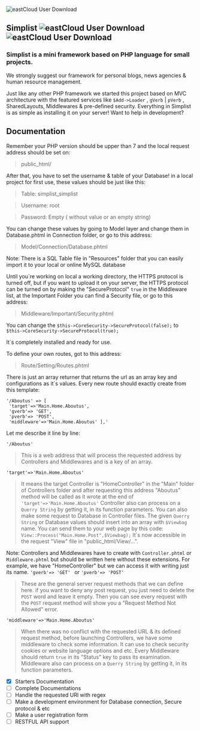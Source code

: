 ![eastCloud User Download](http://simplist.ir/Content/Shared/SimplistV2.png)

## Simplist  ![eastCloud User Download](http://eastcloud.ir/Content/Shared/Official-Badges.png) ![eastCloud User Download](http://eastcloud.ir/Content/Shared/Users-Badges.png)


### Simplist is a mini framework based on PHP language for small projects.
We strongly suggest our framework for personal blogs, news agencies & human resource management.




Just like any other PHP framework we started this project based on MVC architecture with the featured services like `$Add->Loader` , `gVerb` | `pVerb` , SharedLayouts, Middlewares & pre-defined security.
Everything in Simplist is as simple as installing it on your server!
Want to help in development?

## Documentation
Remember your PHP version should be upper than 7 and the local request address should be set on:
>public_html/

After that, you have to set the username & table of your Database!
in a local project for first use, these values should be just like this: 
>Table: simplist_simplist

>Username: root

>Password: Empty ( without value or an empty string)

You can change these values by going to Model layer and change them in Database.phtml in Connection folder, or go to this address:

>Model/Connection/Database.phtml

Note: There is a SQL Table file in "Resources" folder that you can easily import it to your local or online MySQL database


Until you\`re working on local a working directory, the HTTPS protocol is turned off, but if you want to upload it on your server, the HTTPS protocol can be turned on by making the "SecureProtocol" `true` in the Middleware list, at the Important Folder you can find a Security file, or go to this address:
>Middleware/Important/Security.phtml

You can change the `$this->CoreSecurity->SecureProtocol(false);` to `$this->CoreSecurity->SecureProtocol(true);`

It\`s completely installed and ready for use.

To define your own routes, got to this address:
>Route/Setting/Routes.phtml

There is just an array returner that returns the url as an array key and configurations as it\`s values.
Every new route should exactly create from this template:
```
'/Aboutus' => [
 'target'=>'Main.Home.Aboutus',
 'gverb'=> 'GET',
 'pverb'=> 'POST',
 'middleware'=>'Main.Home.Aboutus' ],'
```
Let me describe it line by line:


`'/Aboutus' ` 
>This is a web address that will process the requested address by Controllers and Middlewares and is a key of an array.

`'target'=>'Main.Home.Aboutus'`
>It means the target Controller is "HomeController" in the "Main" folder of Controllers folder and after requesting this address "Aboutus" method will be called as it wrote at the end of `'target'=>'Main.Home.Aboutus'`
Controller also can process on a `Querry String` by getting it, in its function parameters.
You can also make some request to Database in Controller files.
The given `Querry String` or Database values should insert into an array with `$Viewbag` name.
You can send them to your web page by this code:
`View::Process("Main.Home.Post",$Viewbag);`
It\`s now accessible in the request "View" file in "public_html/View/...".

Note: Controllers and Middlewares have to create with `Controller.phtml` or `Middleware.phtml` but should be written here without these extensions.
For example, we have "HomeController" but we can access it with writing just its name.
`'gverb'=> 'GET' `  or `'pverb'=> 'POST' `
>These are the general server request methods that we can define here.
if you want to deny any post request, you just need to delete the `POST` word and leave it empty.
Then you can see every request with the `POST` request method will show you a "Request Method Not Allowed" error.


`'middleware'=>'Main.Home.Aboutus'`
>When there was no conflict with the requested URL & its defined request method, before launching Controllers, we have some middleware to check some information.
It can use to check security cookies or website language options and etc.
Every Middleware should return `true` in its "Status" key to pass its examination.
Middleware also can process on a `Querry String` by getting it, in its function parameters.

- [x] Starters Documentation
- [ ] Complete Documentations
- [ ] Handle the requested URl with regex
- [ ] Make a development environment for Database connection, Secure protocol & etc
- [ ] Make a user registration form
- [ ] RESTFUL API support